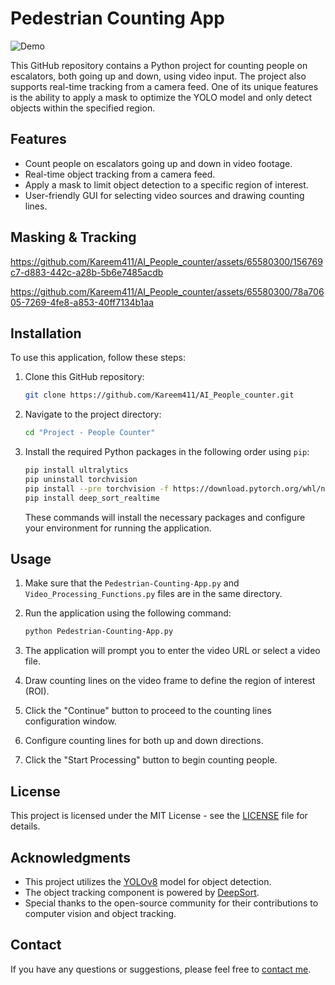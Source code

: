 # Pedestrian Counting App

![Demo](demo.gif)

This GitHub repository contains a Python project for counting people on escalators, both going up and down, using video input. The project also supports real-time tracking from a camera feed. One of its unique features is the ability to apply a mask to optimize the YOLO model and only detect objects within the specified region.

## Features

- Count people on escalators going up and down in video footage.
- Real-time object tracking from a camera feed.
- Apply a mask to limit object detection to a specific region of interest.
- User-friendly GUI for selecting video sources and drawing counting lines.

## Masking & Tracking



https://github.com/Kareem411/AI_People_counter/assets/65580300/156769c7-d883-442c-a28b-5b6e7485acdb



https://github.com/Kareem411/AI_People_counter/assets/65580300/78a70605-7269-4fe8-a853-40ff7134b1aa


## Installation

To use this application, follow these steps:

1. Clone this GitHub repository:

   ```bash
   git clone https://github.com/Kareem411/AI_People_counter.git
   ```

2. Navigate to the project directory:

   ```bash
   cd "Project - People Counter"
   ```

3. Install the required Python packages in the following order using `pip`:

   ```bash
   pip install ultralytics
   pip uninstall torchvision
   pip install --pre torchvision -f https://download.pytorch.org/whl/nightly/cu118/torch_nightly.html
   pip install deep_sort_realtime
   ```

   These commands will install the necessary packages and configure your environment for running the application.

## Usage

1. Make sure that the `Pedestrian-Counting-App.py` and `Video_Processing_Functions.py` files are in the same directory.

2. Run the application using the following command:

   ```bash
   python Pedestrian-Counting-App.py
   ```

3. The application will prompt you to enter the video URL or select a video file.

4. Draw counting lines on the video frame to define the region of interest (ROI).

5. Click the "Continue" button to proceed to the counting lines configuration window.

6. Configure counting lines for both up and down directions.

7. Click the "Start Processing" button to begin counting people.

## License

This project is licensed under the MIT License - see the [LICENSE](LICENSE) file for details.

## Acknowledgments

- This project utilizes the [YOLOv8](https://github.com/ultralytics/ultralytics) model for object detection.
- The object tracking component is powered by [DeepSort](https://github.com/ultralytics/deepsort).
- Special thanks to the open-source community for their contributions to computer vision and object tracking.

## Contact

If you have any questions or suggestions, please feel free to [contact me](mailto:zadkareem@gmail.com).

